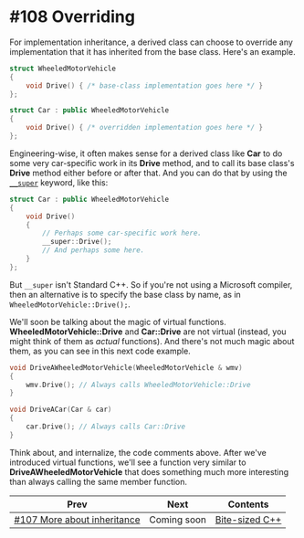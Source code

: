 # #108 Overriding

For implementation inheritance, a derived class can choose to override any implementation that it has inherited from the base class. Here's an example.

```cpp
struct WheeledMotorVehicle
{
    void Drive() { /* base-class implementation goes here */ }
};

struct Car : public WheeledMotorVehicle
{
    void Drive() { /* overridden implementation goes here */ }
};
```

Engineering-wise, it often makes sense for a derived class like **Car** to do some very car-specific work in its **Drive** method, and to call its base class's **Drive** method either before or after that. And you can do that by using the [`__super`](https://docs.microsoft.com/cpp/cpp/super) keyword, like this:

```cpp
struct Car : public WheeledMotorVehicle
{
    void Drive()
    {
        // Perhaps some car-specific work here.
        __super::Drive();
        // And perhaps some here.
    }
};
```

But `__super` isn't Standard C++. So if you're not using a Microsoft compiler, then an alternative is to specify the base class by name, as in `WheeledMotorVehicle::Drive();`.

We'll soon be talking about the magic of virtual functions. **WheeledMotorVehicle::Drive** and **Car::Drive** are not virtual (instead, you might think of them as *actual* functions). And there's not much magic about them, as you can see in this next code example.

```cpp
void DriveAWheeledMotorVehicle(WheeledMotorVehicle & wmv)
{
    wmv.Drive(); // Always calls WheeledMotorVehicle::Drive
}

void DriveACar(Car & car)
{
    car.Drive(); // Always calls Car::Drive
}
```

Think about, and internalize, the code comments above. After we've introduced virtual functions, we'll see a function very similar to **DriveAWheeledMotorVehicle** that does something much more interesting than always calling the same member function.

|Prev|Next|Contents|
|-|-|-|
|[#107 More about inheritance](107.md)|Coming soon|[Bite-sized C++](../README.md)|

